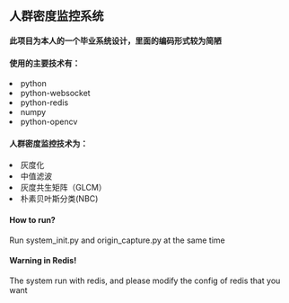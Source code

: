 <h2>人群密度监控系统</h2>

<h4>此项目为本人的一个毕业系统设计，里面的编码形式较为简陋<h4>

<h4>使用的主要技术有：</h4>

<li>python</li>
<li>python-websocket</li>
<li>python-redis</li>
<li>numpy</li>
<li>python-opencv</li>


<h4>人群密度监控技术为：</h4>
<li>灰度化</li>
<li>中值滤波</li>
<li>灰度共生矩阵（GLCM）</li>
<li>朴素贝叶斯分类(NBC)</li>

<h4>How to run?</h4>
Run system_init.py and origin_capture.py at the same time

<h4>Warning in Redis!</h4>
The system run with redis, and please modify the config of redis that you want